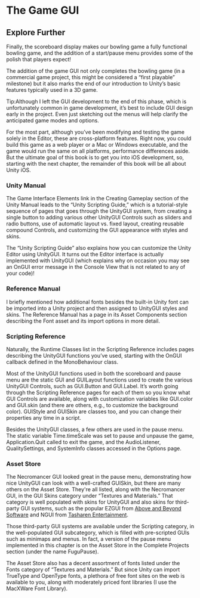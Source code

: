 # The Game GUI

## Explore Further

Finally, the scoreboard display makes our bowling game a fully functional bowling game, and the addition of a start/pause menu provides some of the polish that players expect!

The addition of the game GUI not only completes the bowling game (in a commercial game project, this might be considered a “first playable” milestone) but it also marks the end of our introduction to Unity’s basic features typically used in a 3D game.

Tip:Although I left the GUI development to the end of this phase, which is unfortunately common in game development, it’s best to include GUI design early in the project. Even just sketching out the menus will help clarify the anticipated game modes and options.

For the most part, although you’ve been modifying and testing the game solely in the Editor, these are cross-platform features. Right now, you could build this game as a web player or a Mac or Windows executable, and the game would run the same on all platforms, performance differences aside. But the ultimate goal of this book is to get you into iOS development, so, starting with the next chapter, the remainder of this book will be all about Unity iOS.

### Unity Manual

The Game Interface Elements link in the Creating Gameplay section of the Unity Manual leads to the “Unity Scripting Guide,” which is a tutorial-style sequence of pages that goes through the UnityGUI system, from creating a single button to adding various other UnityGUI Controls such as sliders and radio buttons, use of automatic layout vs. fixed layout, creating reusable compound Controls, and customizing the GUI appearance with styles and skins.

The “Unity Scripting Guide” also explains how you can customize the Unity Editor using UnityGUI. It turns out the Editor interface is actually implemented with UnityGUI (which explains why on occasion you may see an OnGUI error message in the Console View that is not related to any of your code)!

### Reference Manual

I briefly mentioned how additional fonts besides the built-in Unity font can be imported into a Unity project and then assigned to UnityGUI styles and skins. The Reference Manual has a page in its Asset Components section describing the Font asset and its import options in more detail.

### Scripting Reference

Naturally, the Runtime Classes list in the Scripting Reference includes pages describing the UnityGUI functions you’ve used, starting with the OnGUI callback defined in the MonoBehaviour class.

Most of the UnityGUI functions used in both the scoreboard and pause menu are the static GUI and GUILayout functions used to create the various UnityGUI Controls, such as GUI.Button and GUI.Label. It’s worth going through the Scripting Reference pages for each of them so you know what GUI Controls are available, along with customization variables like GUI.color and GUI.skin (and there are others, e.g., to customize the background color). GUIStyle and GUISkin are classes too, and you can change their properties any time in a script.

Besides the UnityGUI classes, a few others are used in the pause menu. The static variable Time.timeScale was set to pause and unpause the game, Application.Quit called to exit the game, and the AudioListener, QualitySettings, and SystemInfo classes accessed in the Options page.

### Asset Store

The Necromancer GUI looked great in the pause menu, demonstrating how nice UnityGUI can look with a well-crafted GUISkin, but there are many others on the Asset Store. They're all listed, along with the Necromancer GUI, in the GUI Skins category under “Textures and Materials.” That category is well populated with skins for UnityGUI and also skins for third-party GUI systems, such as the popular EZGUI from [Above and Beyond Software](http://anbsoft.com/) and NGUI from [Tasharen Entertainment](http://tasharen.com).

Those third-party GUI systems are available under the Scripting category, in the well-populated GUI subcategory, which is filled with pre-scripted GUIs such as minimaps and menus. In fact, a version of the pause menu implemented in this chapter is on the Asset Store in the Complete Projects section (under the name FuguPause).

The Asset Store also has a decent assortment of fonts listed under the Fonts category of “Textures and Materials.” But since Unity can import TrueType and OpenType fonts, a plethora of free font sites on the web is available to you, along with moderately priced font libraries (I use the MacXWare Font Library).